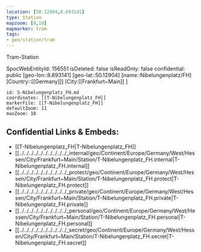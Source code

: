 ```yaml
---
location: [50.12904,8.693141]
type: Station 
mapzoom: [8,18] 
mapmarker: tram 
tags:
- geo/station/tram
---
```


Tram-Station

SpocWebEntityId: 156551
isDeleted: false
isReadOnly: false
confidential: public
[geo-lon::8.693141]
[geo-lat::50.12904]
[name::Nibelungenplatz/FH]
[Country::[[Germany]]]
[City:[[Frankfurt~Main]] ]


```leaflet
id: S-Nibelungenplatz_FH.md
coordinates: [[T-Nibelungenplatz_FH]]
markerFile: [[T-Nibelungenplatz_FH]]
defaultZoom: 11 
maxZoom: 18
```


## Confidential Links & Embeds: 
- [[T-Nibelungenplatz_FH|T-Nibelungenplatz_FH]] 
- [[../../../../../../../../../../_internal/geo/Continent/Europe/Germany/West/Hessen/City/Frankfurt~Main/Station/T-Nibelungenplatz_FH.internal|T-Nibelungenplatz_FH.internal]] 
- [[../../../../../../../../../../_protect/geo/Continent/Europe/Germany/West/Hessen/City/Frankfurt~Main/Station/T-Nibelungenplatz_FH.protect|T-Nibelungenplatz_FH.protect]] 
- [[../../../../../../../../../../_private/geo/Continent/Europe/Germany/West/Hessen/City/Frankfurt~Main/Station/T-Nibelungenplatz_FH.private|T-Nibelungenplatz_FH.private]] 
- [[../../../../../../../../../../_personal/geo/Continent/Europe/Germany/West/Hessen/City/Frankfurt~Main/Station/T-Nibelungenplatz_FH.personal|T-Nibelungenplatz_FH.personal]] 
- [[../../../../../../../../../../_secret/geo/Continent/Europe/Germany/West/Hessen/City/Frankfurt~Main/Station/T-Nibelungenplatz_FH.secret|T-Nibelungenplatz_FH.secret]] 
